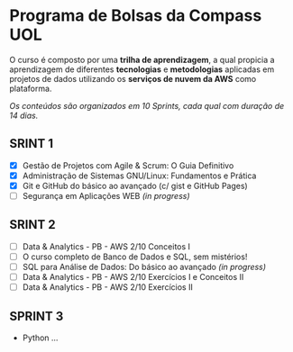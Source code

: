 # Programa de Bolsas da Compass UOL

O curso é composto por uma **trilha de aprendizagem**, a qual propicia a aprendizagem de  diferentes **tecnologias** e **metodologias** aplicadas em projetos de dados utilizando os **serviços de nuvem da AWS** como plataforma. 

*Os conteúdos são organizados em 10 Sprints, cada qual com duração de 14 dias.*

## SRINT 1

- [x] Gestão de Projetos com Agile & Scrum: O Guia Definitivo
- [x] Administração de Sistemas GNU/Linux: Fundamentos e Prática
- [x] Git e GitHub do básico ao avançado (c/ gist e GitHub Pages)
- [ ] Segurança em Aplicações WEB *(in progress)*

## SRINT 2

- [ ] Data & Analytics - PB - AWS 2/10 
        Conceitos I
- [ ] O curso completo de Banco de Dados e SQL, sem mistérios!
- [ ] SQL para Análise de Dados: Do básico ao avançado *(in progress)*
- [ ] Data & Analytics - PB - AWS 2/10 
        Exercícios I e Conceitos II
- [ ] Data & Analytics - PB - AWS 2/10
        Exercícios II

## SPRINT 3 

* Python
...
